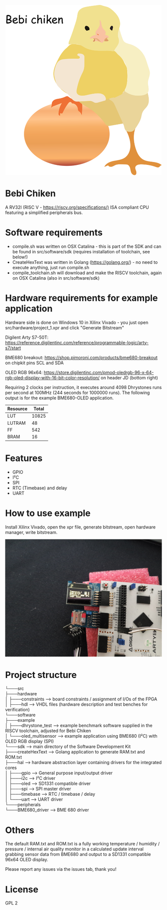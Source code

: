 ![alt text](bebichiken.png "Bebi Chiken")

# Bebi Chiken

A RV32I (RISC V - <https://riscv.org/specifications/)> ISA compliant CPU featuring a simplified peripherals bus.

# Software requirements

- compile.sh was written on OSX Catalina - this is part of the SDK and can be found in src/software/sdk (requires installation of toolchain, see below!)
- CreateHexText was written in Golang (https://golang.org/) - no need to execute anything, just run compile.sh
- compile_toolchain.sh will download and make the RISCV toolchain, again on OSX Catalina (also in src/software/sdk)

# Hardware requirements for example application

Hardware side is done on Windows 10 in Xilinx Vivado - you just open src/hardware/project_1.xpr and click "Generate Bitstream"

Digilent Arty S7-50T: <https://reference.digilentinc.com/reference/programmable-logic/arty-s7/start>

BME680 breakout: <https://shop.pimoroni.com/products/bme680-breakout> on chipkit pins SCL and SDA

OLED RGB 96x64: <https://store.digilentinc.com/pmod-oledrgb-96-x-64-rgb-oled-display-with-16-bit-color-resolution/> on header JD (bottom right)

Requiring 2 clocks per instruction, it executes around 4098 Dhrystones runs per second at 100MHz (244 seconds for 1000000 runs). The following output is for the example BME680-OLED application.

| Resource | Total |
| -------- | ----- |
| LUT      | 10825 |
| LUTRAM   | 48    |
| FF       | 542   |
| BRAM     | 16    |

# Features

- GPIO
- I²C
- SPI
- RTC (Timebase) and delay
- UART

# How to use example

Install Xilinx Vivado, open the xpr file, generate bitstream, open hardware manager, write bitstream.

![alt text](inaction.jpg "Example project (BME680)")

# Project structure

└───src<br/>
├───hardware<br/>
│ ├───constraints --> board constraints / assignment of I/Os of the FPGA<br/>
│ ├───hdl --> VHDL files (hardware description and test benches for verification)<br/>
└───software<br/>
├───example<br/>
│ ├───dhrystone_test --> example benchmark software supplied in the RISCV toolchain, adjusted for Bebi Chiken<br/>
│ └───oled_multisensor --> example application using BME680 (I²C) with OLED RGB display (SPI)<br/>
└───sdk --> main directory of the Software Development Kit<br/>
├───createHexText --> Golang application to generate RAM.txt and ROM.txt<br/>
├───hal --> hardware abstraction layer containing drivers for the integrated cores<br/>
│ ├───gpio --> General purpose input/output driver<br/>
│ ├───i2c --> I²C driver<br/>
│ ├───oled --> SD1331 compatible driver<br/>
│ ├───spi --> SPI master driver<br/>
│ ├───timebase --> RTC / timebase / delay<br/>
│ └───uart --> UART driver<br/>
└───peripherals<br/>
└───BME680_driver --> BME 680 driver<br/>

# Others

The default RAM.txt and ROM.txt is a fully working temperature / humidity / pressure / internal air quality monitor in a calculated update interval grabbing sensor data from BME680 and output to a SD1331 compatible 96x64 OLED display.

Please report any issues via the issues tab, thank you!

# License

GPL 2
